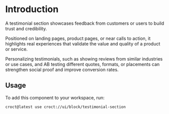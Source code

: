 # Introduction

A testimonial section showcases feedback from customers or users to build trust and credibility.

Positioned on landing pages, product pages, or near calls to action, it highlights real experiences that validate
the value and quality of a product or service.

Personalizing testimonials, such as showing reviews from similar industries or use cases, and AB testing
different quotes, formats, or placements can strengthen social proof and improve conversion rates.

## Usage

To add this component to your workspace, run:

```croct-cmd
croct@latest use croct://ui/block/testimonial-section
```
